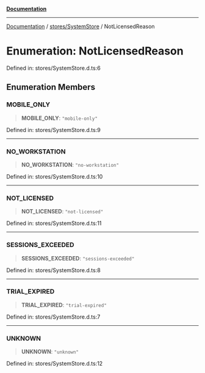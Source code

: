 [**Documentation**](../../../index.md)

***

[Documentation](../../../index.md) / [stores/SystemStore](../index.md) / NotLicensedReason

# Enumeration: NotLicensedReason

Defined in: stores/SystemStore.d.ts:6

## Enumeration Members

### MOBILE\_ONLY

> **MOBILE\_ONLY**: `"mobile-only"`

Defined in: stores/SystemStore.d.ts:9

***

### NO\_WORKSTATION

> **NO\_WORKSTATION**: `"no-workstation"`

Defined in: stores/SystemStore.d.ts:10

***

### NOT\_LICENSED

> **NOT\_LICENSED**: `"not-licensed"`

Defined in: stores/SystemStore.d.ts:11

***

### SESSIONS\_EXCEEDED

> **SESSIONS\_EXCEEDED**: `"sessions-exceeded"`

Defined in: stores/SystemStore.d.ts:8

***

### TRIAL\_EXPIRED

> **TRIAL\_EXPIRED**: `"trial-expired"`

Defined in: stores/SystemStore.d.ts:7

***

### UNKNOWN

> **UNKNOWN**: `"unknown"`

Defined in: stores/SystemStore.d.ts:12
